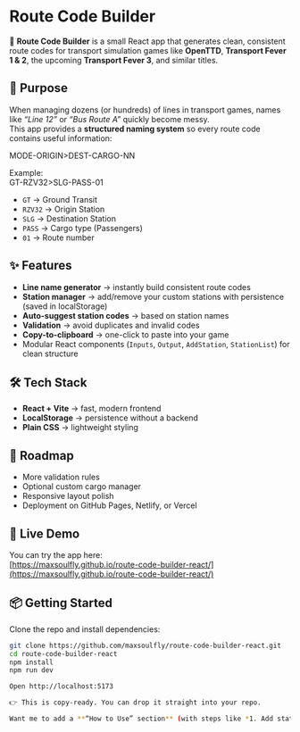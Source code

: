 # Route Code Builder

🚦 **Route Code Builder** is a small React app that generates clean, consistent route codes for transport simulation games like **OpenTTD**, **Transport Fever 1 & 2**, the upcoming **Transport Fever 3**, and similar titles.  

## 🎯 Purpose
When managing dozens (or hundreds) of lines in transport games, names like *“Line 12”* or *“Bus Route A”* quickly become messy.  
This app provides a **structured naming system** so every route code contains useful information:

MODE-ORIGIN>DEST-CARGO-NN

Example:  
GT-RZV32>SLG-PASS-01

- `GT` → Ground Transit  
- `RZV32` → Origin Station  
- `SLG` → Destination Station  
- `PASS` → Cargo type (Passengers)  
- `01` → Route number  

## ✨ Features
- **Line name generator** → instantly build consistent route codes  
- **Station manager** → add/remove your custom stations with persistence (saved in localStorage)  
- **Auto-suggest station codes** → based on station names  
- **Validation** → avoid duplicates and invalid codes  
- **Copy-to-clipboard** → one-click to paste into your game  
- Modular React components (`Inputs`, `Output`, `AddStation`, `StationList`) for clean structure  

## 🛠 Tech Stack
- **React + Vite** → fast, modern frontend  
- **LocalStorage** → persistence without a backend  
- **Plain CSS** → lightweight styling  

## 🚀 Roadmap
- More validation rules  
- Optional custom cargo manager  
- Responsive layout polish  
- Deployment on GitHub Pages, Netlify, or Vercel  

## 🔗 Live Demo
You can try the app here:  
[https://maxsoulfly.github.io/route-code-builder-react/](https://maxsoulfly.github.io/route-code-builder-react/)


## 📦 Getting Started
Clone the repo and install dependencies:
```bash
git clone https://github.com/maxsoulfly/route-code-builder-react.git
cd route-code-builder-react
npm install
npm run dev

Open http://localhost:5173

👉 This is copy-ready. You can drop it straight into your repo.  

Want me to add a **“How to Use” section** (with steps like *1. Add stations → 2. Pick mode/cargo → 3. Copy code*) so it’s beginner-friendly?
